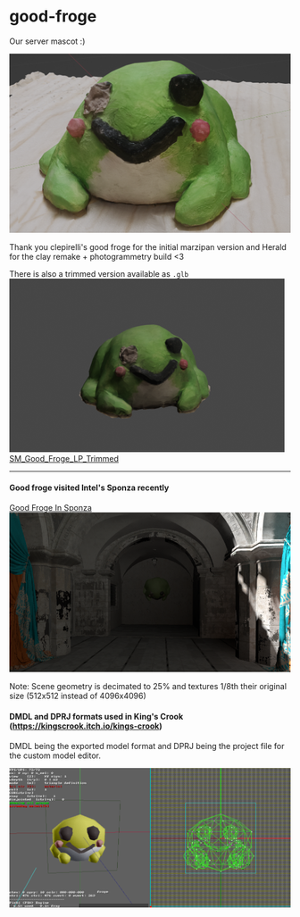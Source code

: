 # good-froge

Our server mascot :)

![good froge](good-froge.png)

Thank you clepirelli's good froge for the initial marzipan version and Herald for the clay remake + photogrammetry build <3

There is also a trimmed version available as `.glb`
![screenshot](SM_Good_Froge_LP_Trimmed.png)
[SM\_Good\_Froge\_LP\_Trimmed](SM_Good_Froge_LP_Trimmed.glb)

***
#### Good froge visited Intel's Sponza recently
[Good Froge In Sponza](Good_Froge_In_Sponza/scene.glb)
![screenshot](Good_Froge_In_Sponza/screenshot.png)

Note: Scene geometry is decimated to 25% and textures 1/8th their original size (512x512 instead of 4096x4096)

#### DMDL and DPRJ formats used in King's Crook (https://kingscrook.itch.io/kings-crook)

DMDL being the exported model format and DPRJ being the project file for the custom model editor.

![kc froge](kc-froge.png)

